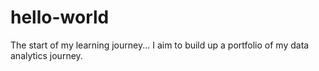 # hello-world
The start of my learning journey...
I aim to build up a portfolio of my data analytics journey.
